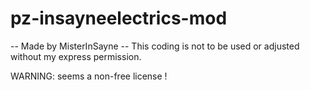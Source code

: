 # pz-insayneelectrics-mod

-- Made by MisterInSayne
-- This coding is not to be used or adjusted without my express permission.

WARNING: seems a non-free license !
